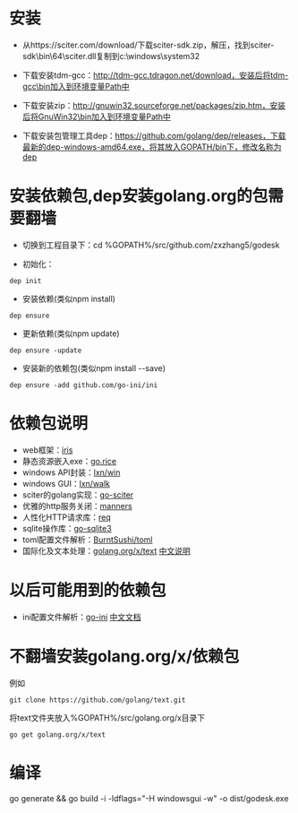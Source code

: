 # 安装

- 从https://sciter.com/download/下载sciter-sdk.zip，解压，找到sciter-sdk\bin\64\sciter.dll复制到c:\windows\system32

- 下载安装tdm-gcc：http://tdm-gcc.tdragon.net/download，安装后将tdm-gcc\bin加入到环境变量Path中

- 下载安装zip：http://gnuwin32.sourceforge.net/packages/zip.htm，安装后将GnuWin32\bin加入到环境变量Path中

- 下载安装包管理工具dep：https://github.com/golang/dep/releases，下载最新的dep-windows-amd64.exe，将其放入GOPATH/bin下，修改名称为dep

# 安装依赖包,dep安装golang.org的包需要翻墙

- 切换到工程目录下：cd %GOPATH%/src/github.com/zxzhang5/godesk

- 初始化：
```
dep init
```
- 安装依赖(类似npm install)
```
dep ensure
```
- 更新依赖(类似npm update)
```
dep ensure -update
```
- 安装新的依赖包(类似npm install --save)
```
dep ensure -add github.com/go-ini/ini
```

# 依赖包说明
- web框架：[iris](https://github.com/kataras/iris)
- 静态资源嵌入exe：[go.rice](https://github.com/GeertJohan/go.rice)
- windows API封装：[lxn/win](https://github.com/lxn/win)
- windows GUI：[lxn/walk](https://github.com/lxn/walk)
- sciter的golang实现：[go-sciter](https://github.com/sciter-sdk/go-sciter)
- 优雅的http服务关闭：[manners](https://github.com/braintree/manners)
- 人性化HTTP请求库：[req](https://github.com/imroc/req)
- sqlite操作库：[go-sqlite3](https://github.com/mattn/go-sqlite3)
- toml配置文件解析：[BurntSushi/toml](https://github.com/BurntSushi/toml)
- 国际化及文本处理：[golang.org/x/text](https://github.com/golang/text) [中文说明](https://www.colabug.com/3411106.html)

# 以后可能用到的依赖包
- ini配置文件解析：[go-ini](https://github.com/go-ini/ini) [中文文档](https://ini.unknwon.io/)

# 不翻墙安装golang.org/x/依赖包
例如
```
git clone https://github.com/golang/text.git 
```
将text文件夹放入%GOPATH%/src/golang.org/x目录下

```
go get golang.org/x/text
```

# 编译

go generate && go build -i -ldflags="-H windowsgui -w" -o dist/godesk.exe
